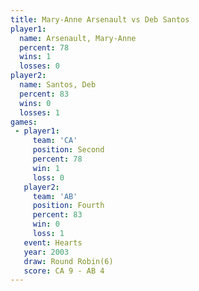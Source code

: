 ```yaml
---
title: Mary-Anne Arsenault vs Deb Santos
player1:                    
  name: Arsenault, Mary-Anne
  percent: 78               
  wins: 1                   
  losses: 0                 
player2:                    
  name: Santos, Deb         
  percent: 83               
  wins: 0                   
  losses: 1                 
games:
 - player1:          
     team: 'CA'      
     position: Second
     percent: 78     
     win: 1          
     loss: 0         
   player2:          
     team: 'AB'      
     position: Fourth
     percent: 83     
     win: 0          
     loss: 1         
   event: Hearts       
   year: 2003          
   draw: Round Robin(6)
   score: CA 9 - AB 4  
---
```

